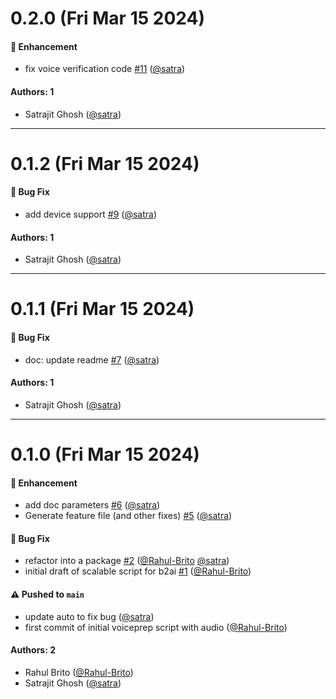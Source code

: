# 0.2.0 (Fri Mar 15 2024)

#### 🚀 Enhancement

- fix voice verification code [#11](https://github.com/sensein/b2aiprep/pull/11) ([@satra](https://github.com/satra))

#### Authors: 1

- Satrajit Ghosh ([@satra](https://github.com/satra))

---

# 0.1.2 (Fri Mar 15 2024)

#### 🐛 Bug Fix

- add device support [#9](https://github.com/sensein/b2aiprep/pull/9) ([@satra](https://github.com/satra))

#### Authors: 1

- Satrajit Ghosh ([@satra](https://github.com/satra))

---

# 0.1.1 (Fri Mar 15 2024)

#### 🐛 Bug Fix

- doc: update readme [#7](https://github.com/sensein/b2aiprep/pull/7) ([@satra](https://github.com/satra))

#### Authors: 1

- Satrajit Ghosh ([@satra](https://github.com/satra))

---

# 0.1.0 (Fri Mar 15 2024)

#### 🚀 Enhancement

- add doc parameters [#6](https://github.com/sensein/b2aiprep/pull/6) ([@satra](https://github.com/satra))
- Generate feature file (and other fixes) [#5](https://github.com/sensein/b2aiprep/pull/5) ([@satra](https://github.com/satra))

#### 🐛 Bug Fix

- refactor into a package [#2](https://github.com/sensein/b2aiprep/pull/2) ([@Rahul-Brito](https://github.com/Rahul-Brito) [@satra](https://github.com/satra))
- initial draft of scalable script for b2ai [#1](https://github.com/sensein/b2aiprep/pull/1) ([@Rahul-Brito](https://github.com/Rahul-Brito))

#### ⚠️ Pushed to `main`

- update auto to fix bug ([@satra](https://github.com/satra))
- first commit of initial voiceprep script with audio ([@Rahul-Brito](https://github.com/Rahul-Brito))

#### Authors: 2

- Rahul Brito ([@Rahul-Brito](https://github.com/Rahul-Brito))
- Satrajit Ghosh ([@satra](https://github.com/satra))
